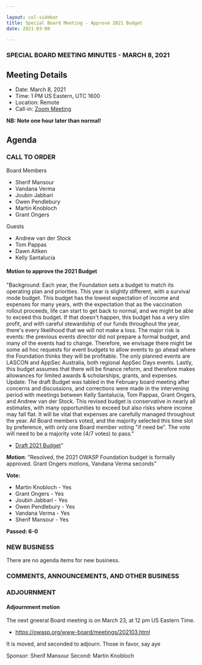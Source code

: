 ```yaml
---

layout: col-sidebar
title: Special Board Meeting - Approve 2021 Budget
date: 2021-03-08

---
```


### SPECIAL BOARD MEETING MINUTES - MARCH 8, 2021

## Meeting Details

- Date: March 8, 2021
- Time: 1 PM US Eastern, UTC 1600 
- Location:  Remote
- Call-in: [Zoom Meeting](https://zoom.us/j/675935446)

**NB: Note one hour later than normal!**

## Agenda

### CALL TO ORDER

Board Members
- Sherif Mansour
- Vandana Verma
- Joubin Jabbari
- Owen Pendlebury
- Martin Knobloch
- Grant Ongers

Guests
- Andrew van der Stock
- Tom Pappas
- Dawn Aitken
- Kelly Santalucia


#### Motion to approve the 2021 Budget

"Background: Each year, the Foundation sets a budget to match its operating plan and priorities. This year is slightly different, with a survival mode budget. This budget has the lowest expectation of income and expenses for many years, with the expectation that as the vaccination rollout proceeds, life can start to get back to normal, and we might be able to exceed this budget. If that doesn't happen, this budget has a very slim profit, and with careful stewardship of our funds throughout the year, there's every likelihood that we will not make a loss. The major risk is events: the previous events director did not prepare a formal budget, and many of the events had to change. Therefore, we envisage there might be some ad hoc requests for event budgets to allow events to go ahead where the Foundation thinks they will be profitable. The only planned events are LASCON and AppSec Australia, both regional AppSec Days events. Lastly, this budget assumes that there will be finance reform, and therefore makes allowances for limited awards & scholarships, grants, and expenses.
<br>
Update: The draft Budget was tabled in the February board meeting after concerns and discussions, and corrections were made in the intervening period with meetings between Kelly Santalucia, Tom Pappas, Grant Ongers, and Andrew van der Stock. This revised budget is conservative in nearly all estimates, with many opportunities to exceed but also risks where income may fall flat. It will be vital that expenses are carefully managed throughout the year. All Board members voted, and the majority selected this time slot by preference, with only one Board member voting "if need be". The vote will need to be a majority vote (4/7 votes) to pass."

- [Draft 2021 Budget](/www-board/attachments/202103-draft-budget-summary.xlsx)"

**Motion**: "Resolved, the 2021 OWASP Foundation budget is formally approved.  Grant Ongers motions, Vandana Verma seconds"

**Vote:**
- Martin Knobloch - Yes
- Grant Ongers - Yes
- Joubin Jabbari - Yes
- Owen Pendlebury - Yes
- Vandana Verma - Yes
- Sherif Mansour - Yes

**Passed:  6-0**

### NEW BUSINESS

There are no agenda items for new business.

### COMMENTS, ANNOUNCEMENTS, AND OTHER BUSINESS

### ADJOURNMENT

#### Adjournment motion

The next gneeral Board meeting is on March 23, at 12 pm US Eastern Time.
- https://owasp.org/www-board/meetings/202103.html

It is moved, and seconded to adjourn. Those in favor, say aye

Sponsor: Sherif Mansour
Second: Martin Knobloch



